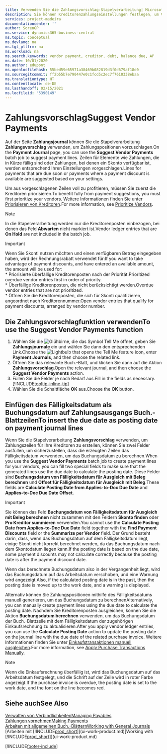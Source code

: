 ```yaml
---
title: Verwenden Sie die Zahlungsvorschlag-Stapelverarbeitung| Microsoft Docs
description: Sie können Kreditorenzahlungseinstellungen festlegen, um Vorschläge für Zahlungen zu erhalten, die in Kürze fällig sind oder für die ein Rabatt verfügbar ist.
services: project-madeira
documentationcenter: ''
author: SorenGP
ms.service: dynamics365-business-central
ms.topic: conceptual
ms.devlang: na
ms.tgt_pltfrm: na
ms.workload: na
ms.search.keywords: vendor payment, creditor, debt, balance due, AP
ms.date: 10/01/2020
ms.author: edupont
ms.openlocfilehash: 55bed59e65971a38469b082819d3f0d679af18d0
ms.sourcegitcommit: ff2b55b7e790447e0c1fcd5c2ec7f7610338ebaa
ms.translationtype: HT
ms.contentlocale: de-DE
ms.lasthandoff: 02/15/2021
ms.locfileid: "5390149"
---
```

# <a name="suggest-vendor-payments"></a><span data-ttu-id="f8871-103">Zahlungsvorschlag</span><span class="sxs-lookup"><span data-stu-id="f8871-103">Suggest Vendor Payments</span></span>
<span data-ttu-id="f8871-104">Auf der Seite **Zahlungsjournal** können Sie die Stapelverarbeitung **Zahlungsvorschlag** verwenden, um Zahlungspositionen vorzuschlagen.</span><span class="sxs-lookup"><span data-stu-id="f8871-104">On the **Payment Journal** page, you can use the **Suggest Vendor Payments** batch job to suggest payment lines.</span></span> <span data-ttu-id="f8871-105">Zeilen für Elemente wie Zahlungen, die in Kürze fällig sind oder Zahlungen, bei denen ein Skonto verfügbar ist, werden entsprechend Ihren Einstellungen vorgeschlagen.</span><span class="sxs-lookup"><span data-stu-id="f8871-105">Lines for payments that are due soon or payments where a payment discount is available are suggested based on your settings.</span></span>

<span data-ttu-id="f8871-106">Um aus vorgeschlagenen Zeilen voll zu profitieren, müssen Sie zuerst die Kreditoren priorisieren.</span><span class="sxs-lookup"><span data-stu-id="f8871-106">To benefit fully from payment suggestions, you must first prioritize your vendors.</span></span> <span data-ttu-id="f8871-107">Weitere Informationen finden Sie unter [Priorisieren von Kreditoren](purchasing-how-prioritize-vendors.md).</span><span class="sxs-lookup"><span data-stu-id="f8871-107">For more information, see [Prioritize Vendors](purchasing-how-prioritize-vendors.md).</span></span>  

> [!NOTE]  
> <span data-ttu-id="f8871-108">In die Stapelverarbeitung werden nur die Kreditorenposten einbezogen, bei denen das Feld **Abwarten** nicht markiert ist.</span><span class="sxs-lookup"><span data-stu-id="f8871-108">Vendor ledger entries that are **On Hold** are not included in the batch job.</span></span>  

> [!IMPORTANT]  
>   <span data-ttu-id="f8871-109">Wenn Sie Skonti nutzen möchten und einen verfügbaren Betrag eingegeben haben, wird der Rechnungsrabatt verwendet für:</span><span class="sxs-lookup"><span data-stu-id="f8871-109">If you want to take advantage of payment discounts, and have entered an available amount, the amount will be used for:</span></span>  
    * <span data-ttu-id="f8871-110">Priorisierte überfällige Kreditorenposten nach der Priorität.</span><span class="sxs-lookup"><span data-stu-id="f8871-110">Prioritized overdue vendor entries first in order of priority.</span></span>   
    * <span data-ttu-id="f8871-111">Überfällige Kreditorenposten, die nicht berücksichtigt werden.</span><span class="sxs-lookup"><span data-stu-id="f8871-111">Overdue vendor entries that are not prioritized.</span></span>  
    * <span data-ttu-id="f8871-112">Öffnen Sie die Kreditorenposten, die sich für Skonti qualifizieren, angeordnet nach Kreditorennummer.</span><span class="sxs-lookup"><span data-stu-id="f8871-112">Open vendor entries that qualify for payment discounts, arranged by vendor number.</span></span>  

## <a name="to-use-the-suggest-vendor-payments-function"></a><span data-ttu-id="f8871-113">Die Zahlungsvorschlagfunktion verwenden</span><span class="sxs-lookup"><span data-stu-id="f8871-113">To use the Suggest Vendor Payments function</span></span>
1. <span data-ttu-id="f8871-114">Wählen Sie die ![Glühbirne, die das Symbol Tell Me öffnet](media/ui-search/search_small.png "Was möchten Sie tun?"), geben Sie **Zahlungsjournale** ein und wählen Sie dann den entsprechenden Link.</span><span class="sxs-lookup"><span data-stu-id="f8871-114">Choose the ![Lightbulb that opens the Tell Me feature](media/ui-search/search_small.png "Tell me what you want to do") icon, enter **Payment Journals**, and then choose the related link.</span></span>  
2. <span data-ttu-id="f8871-115">Öffnen Sie das relevante Buch.-Blatt, und klicken Sie dann auf die Aktion **Zahlungsvorschlag**.</span><span class="sxs-lookup"><span data-stu-id="f8871-115">Open the relevant journal, and then choose the **Suggest Vendor Payments** action.</span></span>  
3. <span data-ttu-id="f8871-116">Füllen Sie die Felder je nach Bedarf aus.</span><span class="sxs-lookup"><span data-stu-id="f8871-116">Fill in the fields as necessary.</span></span> [!INCLUDE[tooltip-inline-tip](includes/tooltip-inline-tip_md.md)]  
4. <span data-ttu-id="f8871-117">Wählen Sie die Schaltfläche **OK** aus.</span><span class="sxs-lookup"><span data-stu-id="f8871-117">Choose the **OK** button.</span></span>  

## <a name="to-insert-the-due-date-as-posting-date-on-payment-journal-lines"></a><span data-ttu-id="f8871-118">Einfügen des Fälligkeitsdatum als Buchungsdatum auf Zahlungsausgangs Buch.-Blattzeilen</span><span class="sxs-lookup"><span data-stu-id="f8871-118">To insert the due date as posting date on payment journal lines</span></span>
<span data-ttu-id="f8871-119">Wenn Sie die Stapelverarbeitung **Zahlungsvorschlag** verwenden, um Zahlungszeilen für Ihre Kreditoren zu erstellen, können Sie zwei Felder ausfüllen, um sicherzustellen, dass die erzeugten Zeilen das Fälligkeitsdatum verwenden, um das Buchungsdatum zu berechnen.</span><span class="sxs-lookup"><span data-stu-id="f8871-119">When you use the **Suggest Vendor Payments** batch job to create payment lines for your vendors, you can fill two special fields to make sure that the generated lines use the due date to calculate the posting date.</span></span> <span data-ttu-id="f8871-120">Diese Felder sind **Buchungsdatum von Fälligkeitsdatum für Ausgleich mit Beleg berechnen** und **Offset für Fälligkeitsdatum für Ausgleich mit Beleg**.</span><span class="sxs-lookup"><span data-stu-id="f8871-120">These fields are **Calculate Posting Date from Applies-to-Doc Due Date** and **Applies-to-Doc Due Date Offset**.</span></span>  

> [!IMPORTANT]  
>   <span data-ttu-id="f8871-121">Sie können das Feld **Buchungsdatum von Fälligkeitsdatum für Ausgleich mit Beleg berechnen** nicht zusammen mit den Feldern **Skonto finden** oder **Pro Kreditor summieren** verwenden.</span><span class="sxs-lookup"><span data-stu-id="f8871-121">You cannot use the **Calculate Posting Date from Applies-to-Doc Due Date** field together with the **Find Payment Discounts** field or the **Summarize per Vendor** field.</span></span> <span data-ttu-id="f8871-122">Der Grund besteht darin, dass, wenn das Buchungsdatum auf dem Fälligkeitsdatum liegt, einige Skonti nicht korrekt berechnet werden, da das Buchungsdatum nach dem Skontodatum liegen kann.</span><span class="sxs-lookup"><span data-stu-id="f8871-122">If the posting date is based on the due date, some payment discounts may not calculate correctly because the posting date is after the payment discount date.</span></span>  

<span data-ttu-id="f8871-123">Wenn das berechnete Buchungsdatum also in der Vergangenheit liegt, wird das Buchungsdatum auf das Arbeitsdatum verschoben, und eine Warnung wird angezeigt.</span><span class="sxs-lookup"><span data-stu-id="f8871-123">Also, if the calculated posting date is in the past, then the posting date is moved up to the work date, and a warning is displayed.</span></span>  

<span data-ttu-id="f8871-124">Alternativ können Sie Zahlungspositionen mithilfe des Fälligkeitsdatums manuell generieren, um das Buchungsdatum zu berechnen</span><span class="sxs-lookup"><span data-stu-id="f8871-124">Alternatively, you can manually create payment lines using the due date to calculate the posting date.</span></span> <span data-ttu-id="f8871-125">Nachdem Sie Kreditorenposten ausgleichen, können Sie die Aktion **Buchungsdatum berechnen** verwenden, um das Buchungsdatum der Buch.-Blattzeile mit dem Fälligkeitsdatum der zugehörigen Einkaufsrechnung zu aktualisieren.</span><span class="sxs-lookup"><span data-stu-id="f8871-125">After you apply vendor ledger entries, you can use the **Calculate Posting Date** action to update the posting date on the journal line with the due date of the related purchase invoice.</span></span> <span data-ttu-id="f8871-126">Weitere Informationen finden Sie unter [Einkaufstransaktionen manuell ausgleichen](payables-how-apply-purchase-transactions-manually.md).</span><span class="sxs-lookup"><span data-stu-id="f8871-126">For more information, see [Apply Purchase Transactions Manually](payables-how-apply-purchase-transactions-manually.md).</span></span>  

> [!NOTE]  
>   <span data-ttu-id="f8871-127">Wenn die Einkaufsrechnung überfällig ist, wird das Buchungsdatum auf das Arbeitsdatum festgelegt, und die Schrift auf der Zeile wird in roter Farbe angezeigt.</span><span class="sxs-lookup"><span data-stu-id="f8871-127">If the purchase invoice is overdue, the posting date is set to the work date, and the font on the line becomes red.</span></span>  

## <a name="see-also"></a><span data-ttu-id="f8871-128">Siehe auch</span><span class="sxs-lookup"><span data-stu-id="f8871-128">See Also</span></span>
[<span data-ttu-id="f8871-129">Verwalten von Verbindlichkeiten</span><span class="sxs-lookup"><span data-stu-id="f8871-129">Managing Payables</span></span>](payables-manage-payables.md)  
[<span data-ttu-id="f8871-130">Zahlungen vornehmen</span><span class="sxs-lookup"><span data-stu-id="f8871-130">Making Payments</span></span>](payables-make-payments.md)  
[<span data-ttu-id="f8871-131">Arbeiten mit allgemeinen Buch.-Blättern</span><span class="sxs-lookup"><span data-stu-id="f8871-131">Working with General Journals</span></span>](ui-work-general-journals.md)  
<span data-ttu-id="f8871-132">[Arbeiten mit [!INCLUDE[prod_short](includes/prod_short.md)]](ui-work-product.md)</span><span class="sxs-lookup"><span data-stu-id="f8871-132">[Working with [!INCLUDE[prod_short](includes/prod_short.md)]](ui-work-product.md)</span></span>  


[!INCLUDE[footer-include](includes/footer-banner.md)]